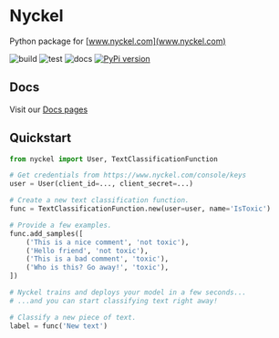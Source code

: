 # Nyckel

Python package for [www.nyckel.com](www.nyckel.com)

![build](https://github.com/NyckelAI/python-sdk/actions/workflows/build.yml/badge.svg)
![test](https://github.com/NyckelAI/python-sdk/actions/workflows/test.yml/badge.svg)
![docs](https://github.com/NyckelAI/python-sdk/actions/workflows/docs.yml/badge.svg)
[![PyPi version](https://img.shields.io/pypi/v/nyckel.svg)](https://pypi.python.org/pypi/nyckel/)

## Docs

Visit our [Docs pages](https://nyckelai.github.io/python-sdk/)

## Quickstart

```python
from nyckel import User, TextClassificationFunction

# Get credentials from https://www.nyckel.com/console/keys
user = User(client_id=..., client_secret=...)

# Create a new text classification function.
func = TextClassificationFunction.new(user=user, name='IsToxic')

# Provide a few examples.
func.add_samples([
    ('This is a nice comment', 'not toxic'),
    ('Hello friend', 'not toxic'),
    ('This is a bad comment', 'toxic'),
    ('Who is this? Go away!', 'toxic'),
])

# Nyckel trains and deploys your model in a few seconds...
# ...and you can start classifying text right away!

# Classify a new piece of text.
label = func('New text')
```
